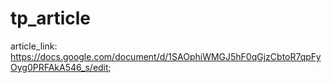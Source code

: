 # tp_article

article_link: 
https://docs.google.com/document/d/1SAOphiWMGJ5hF0qGjzCbtoR7qpFyOyg0PRFAkA546_s/edit;